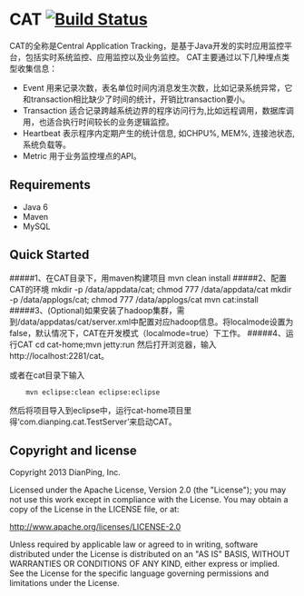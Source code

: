 CAT [![Build Status](https://travis-ci.org/dianping/cat.png?branch=biz)](https://travis-ci.org/dianping/cat)
===
CAT的全称是Central Application Tracking，是基于Java开发的实时应用监控平台，包括实时系统监控、应用监控以及业务监控。
CAT主要通过以下几种埋点类型收集信息：
* Event	用来记录次数，表名单位时间内消息发生次数，比如记录系统异常，它和transaction相比缺少了时间的统计，开销比transaction要小。
* Transaction	适合记录跨越系统边界的程序访问行为,比如远程调用，数据库调用，也适合执行时间较长的业务逻辑监控。
* Heartbeat	表示程序内定期产生的统计信息, 如CHPU%, MEM%, 连接池状态, 系统负载等。
* Metric	用于业务监控埋点的API。


Requirements
---------------------
* Java 6
* Maven
* MySQL

Quick Started
---------------------
#####1、在CAT目录下，用maven构建项目
        mvn clean install
#####2、配置CAT的环境
		mkdir -p /data/appdata/cat; chmod 777 /data/appdata/cat
		mkdir -p /data/applogs/cat; chmod 777 /data/applogs/cat
		mvn cat:install
#####3、(Optional)如果安装了hadoop集群，需到/data/appdatas/cat/server.xml中配置对应hadoop信息。将localmode设置为false，默认情况下，CAT在开发模式（localmode=true）下工作。
#####4、运行CAT
		cd cat-home;mvn jetty:run
然后打开浏览器，输入http://localhost:2281/cat。

或者在cat目录下输入
				
		mvn eclipse:clean eclipse:eclipse
然后将项目导入到eclipse中，运行cat-home项目里得‘com.dianping.cat.TestServer’来启动CAT。

Copyright and license
---------------------
Copyright 2013 DianPing, Inc.

Licensed under the Apache License, Version 2.0 (the "License"); you may not use this work except in compliance with the License. You may obtain a copy of the License in the LICENSE file, or at:

<http://www.apache.org/licenses/LICENSE-2.0>

Unless required by applicable law or agreed to in writing, software distributed under the License is distributed on an "AS IS" BASIS, WITHOUT WARRANTIES OR CONDITIONS OF ANY KIND, either express or implied. See the License for the specific language governing permissions and limitations under the License.
